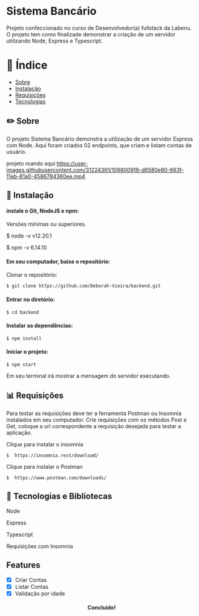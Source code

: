 <h1 >Sistema Bancário</h1>
<p >Projeto confeccionado no curso de Desenvolvedor(a) fullstack da Labenu. O projeto tem como finalizade demonstrar a criação de um servidor utilizando Node, Express e Typescript. </p>

# :ledger: Índice

<!--ts-->

- [Sobre](#sobre)
- [Instalação](#instalacao)
- [Requisições](#requisicoes)
- [Tecnologias](#tecnologias)
<!--te-->

## :pencil2: Sobre

<p>O projeto Sistema Bancário demonstra a utilização de um servidor Express com Node. Aqui foram criados 02 endpoints, que criam e listam contas de usuário. </p>

projeto roando aqui
https://user-images.githubusercontent.com/31224361/106800918-d6580e80-663f-11eb-81a0-4586784360ee.mp4

## :wrench: Instalação

#### instale o Git, NodeJS e npm:

<p> Versões mínimas ou superiores.</p>

$ node -v
v12.20.1

$ npm -v
6.14.10</p>

#### Em seu computador, baixe o repositório:

<p> Clonar o repositório:</p>

```
$ git clone https://github.com/Deborah-Vieira/backend.git
```

#### Entrar no diretório:

```
$ cd backend
```

#### Instalar as dependências:

```
$ npm install
```

#### Iniciar o projeto:

```
$ npm start
```

<p> Em seu terminal irá mostrar a mensagem do servidor executando.</p>

## :bar_chart: Requisições

<p>Para testar as requisições deve ter a ferramenta Postman ou Insomnia instalados em seu computador. Crie requisições com os métodos Post e Get, coloque a url correspondente a requisição desejada para testar a aplicação. </p>

<p>Clique para instalar o insomnia </p>

```
$  https://insomnia.rest/download/
```

<p>Clique para instalar o Postman </p>

```
$  https://www.postman.com/downloads/
```

## :hammer: Tecnologias e Bibliotecas

<p>Node</p> <p>Express</p> <p>Typescript</p> <p>Requisições com Insomnia</p>
 
## Features
- [x] Criar Contas
- [x] Listar Contas
- [x] Validação por idade

<h4 align="center"> 
	Concluído!
</h4>
